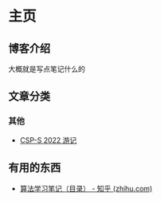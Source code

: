 # 主页

## 博客介绍

大概就是写点笔记什么的

## 文章分类

### 其他

- [CSP-S 2022 游记](/passages/csp-s-2022-you-ji)

## 有用的东西

- [算法学习笔记（目录） - 知乎 (zhihu.com)](https://zhuanlan.zhihu.com/p/105467597)
